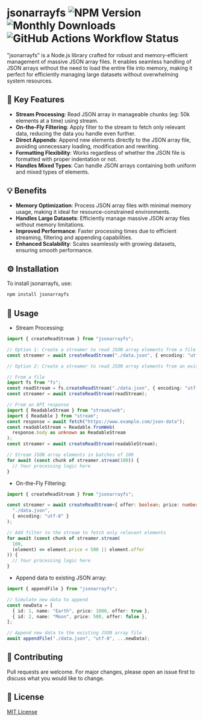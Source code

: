 # jsonarrayfs <img alt="NPM Version" src="https://img.shields.io/npm/v/jsonarrayfs"> <img alt="Monthly Downloads" src="https://img.shields.io/npm/dm/jsonarrayfs" /> <img alt="GitHub Actions Workflow Status" src="https://img.shields.io/github/actions/workflow/status/mochatek/jsonarrayfs/publish-to-npm.yml">

"jsonarrayfs" is a Node.js library crafted for robust and memory-efficient management of massive JSON array files. It enables seamless handling of JSON arrays without the need to load the entire file into memory, making it perfect for efficiently managing large datasets without overwhelming system resources.

## 🎯 Key Features

- **Stream Processing**: Read JSON array in manageable chunks (eg: 50k elements at a time) using stream.
- **On-the-Fly Filtering**: Apply filter to the stream to fetch only relevant data, reducing the data you handle even further.
- **Direct Appends**: Append new elements directly to the JSON array file, avoiding unnecessary loading, modification and rewriting.
- **Formatting Flexibility**: Works regardless of whether the JSON file is formatted with proper indentation or not.
- **Handles Mixed Types**: Can handle JSON arrays containing both uniform and mixed types of elements.

## 💡 Benefits

- **Memory Optimization**: Process JSON array files with minimal memory usage, making it ideal for resource-constrained environments.
- **Handles Large Datasets**: Efficiently manage massive JSON array files without memory limitations.
- **Improved Performance**: Faster processing times due to efficient streaming, filtering and appending capabilities.
- **Enhanced Scalability**: Scales seamlessly with growing datasets, ensuring smooth performance.

## ⚙️ Installation

To install jsonarrayfs, use:

```sh
npm install jsonarrayfs
```

## 🚀 Usage

- Stream Processing:

```ts
import { createReadStream } from "jsonarrayfs";

// Option 1: Create a streamer to read JSON array elements from a file
const streamer = await createReadStream("./data.json", { encoding: "utf-8" });

// Option 2: Create a streamer to read JSON array elements from an existing Readable:

// From a file
import fs from "fs";
const readStream = fs.createReadStream("./data.json", { encoding: "utf-8" });
const streamer = await createReadStream(readStream);

// From an API response
import { ReadableStream } from "stream/web";
import { Readable } from "stream";
const response = await fetch("https://www.example.com/json-data");
const readableStream = Readable.fromWeb(
  response.body as unknown as ReadableStream
);
const streamer = await createReadStream(readableStream);

// Stream JSON array elements in batches of 100
for await (const chunk of streamer.stream(100)) {
  // Your processing logic here
}
```

- On-the-Fly Filtering:

```ts
import { createReadStream } from "jsonarrayfs";

const streamer = await createReadStream<{ offer: boolean; price: number }>(
  "./data.json",
  { encoding: "utf-8" }
);

// Add filter to the stream to fetch only relevant elements
for await (const chunk of streamer.stream(
  100,
  (element) => element.price < 500 || element.offer
)) {
  // Your processing logic here
}
```

- Append data to existing JSON array:

```ts
import { appendFile } from "jsonarrayfs";

// Simulate new data to append
const newData = [
  { id: 1, name: "Earth", price: 1000, offer: true },
  { id: 2, name: "Moon", price: 500, offer: false },
];

// Append new data to the existing JSON array file
await appendFile("./data.json", "utf-8", ...newData);
```

## 🤝 Contributing

Pull requests are welcome. For major changes, please open an issue first to discuss what you would like to change.

## 📜 License

[MIT License ](https://github.com/mochatek/jsonarrayfs/blob/main/LICENSE)
